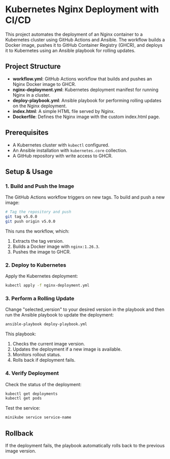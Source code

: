 # Kubernetes Nginx Deployment with CI/CD

This project automates the deployment of an Nginx container to a Kubernetes cluster using GitHub Actions and Ansible. The workflow builds a Docker image, pushes it to GitHub Container Registry (GHCR), and deploys it to Kubernetes using an Ansible playbook for rolling updates.

## Project Structure

- **workflow.yml**: GitHub Actions workflow that builds and pushes an Nginx Docker image to GHCR.
- **nginx-deployment.yml**: Kubernetes deployment manifest for running Nginx in a cluster.
- **deploy-playbook.yml**: Ansible playbook for performing rolling updates on the Nginx deployment.
- **index.html**: A simple HTML file served by Nginx.
- **Dockerfile**: Defines the Nginx image with the custom index.html page.

## Prerequisites

- A Kubernetes cluster with `kubectl` configured.
- An Ansible installation with `kubernetes.core` collection.
- A GitHub repository with write access to GHCR.

## Setup & Usage

### 1. Build and Push the Image

The GitHub Actions workflow triggers on new tags. To build and push a new image:

```sh
# Tag the repository and push
git tag v5.0.0
git push origin v5.0.0
```

This runs the workflow, which:
1. Extracts the tag version.
2. Builds a Docker image with `nginx:1.26.3`. 
3. Pushes the image to GHCR.

### 2. Deploy to Kubernetes

Apply the Kubernetes deployment:

```sh
kubectl apply -f nginx-deployment.yml
```

### 3. Perform a Rolling Update

Change "selected_version" to your desired version in the playbook and then run the Ansible playbook to update the deployment:

```sh
ansible-playbook deploy-playbook.yml
```

This playbook:
1. Checks the current image version.
2. Updates the deployment if a new image is available.
3. Monitors rollout status.
4. Rolls back if deployment fails.

### 4. Verify Deployment

Check the status of the deployment:

```sh
kubectl get deployments
kubectl get pods
```

Test the service:

```sh
minikube service service-name
```

## Rollback

If the deployment fails, the playbook automatically rolls back to the previous image version.


